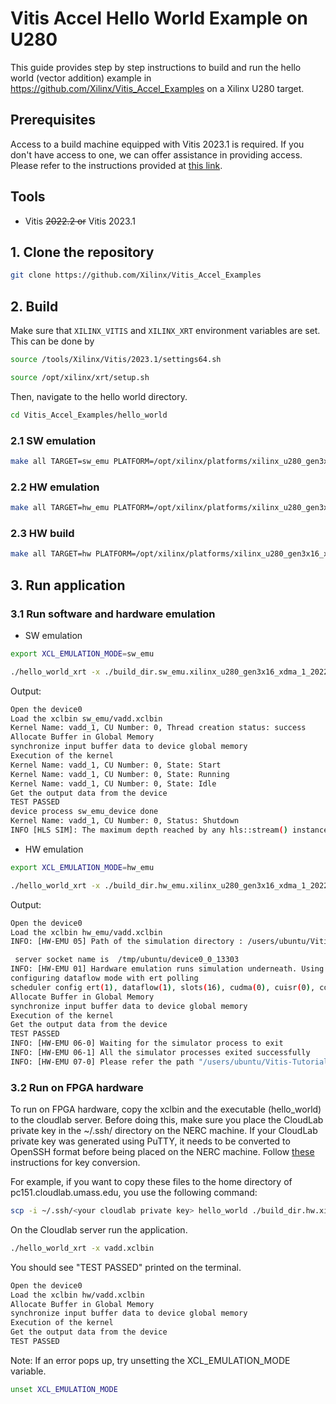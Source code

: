 # Vitis Accel Hello World Example on U280

This guide provides step by step instructions to build and run the hello world (vector addition) example in https://github.com/Xilinx/Vitis_Accel_Examples on a Xilinx U280 target.


## Prerequisites

Access to a build machine equipped with Vitis 2023.1 is required. If you don't have access to one, we can offer assistance in providing access. Please refer to the instructions provided at [this link](https://github.com/OCT-FPGA/OCT-Tutorials/blob/master/nercsetup/nerc-vm-guide.md).

## Tools

- Vitis ~~2022.2 or~~ Vitis 2023.1

## 1. Clone the repository

```bash
git clone https://github.com/Xilinx/Vitis_Accel_Examples
```

## 2. Build

Make sure that ```XILINX_VITIS``` and ```XILINX_XRT``` environment variables are set. This can be done by

```bash
source /tools/Xilinx/Vitis/2023.1/settings64.sh
```

```bash
source /opt/xilinx/xrt/setup.sh
```

Then, navigate to the hello world directory.

```bash
cd Vitis_Accel_Examples/hello_world
```

### 2.1 SW emulation

```bash
make all TARGET=sw_emu PLATFORM=/opt/xilinx/platforms/xilinx_u280_gen3x16_xdma_1_202211_1/xilinx_u280_gen3x16_xdma_1_202211_1.xpfm
```

### 2.2 HW emulation

```bash
make all TARGET=hw_emu PLATFORM=/opt/xilinx/platforms/xilinx_u280_gen3x16_xdma_1_202211_1/xilinx_u280_gen3x16_xdma_1_202211_1.xpfm
```

### 2.3 HW build

```bash
make all TARGET=hw PLATFORM=/opt/xilinx/platforms/xilinx_u280_gen3x16_xdma_1_202211_1/xilinx_u280_gen3x16_xdma_1_202211_1.xpfm
```


## 3. Run application

### 3.1 Run software and hardware emulation

- SW emulation

```bash
export XCL_EMULATION_MODE=sw_emu
```

```bash
./hello_world_xrt -x ./build_dir.sw_emu.xilinx_u280_gen3x16_xdma_1_202211_1/vadd.xclbin
```

Output:

```bash
Open the device0
Load the xclbin sw_emu/vadd.xclbin
Kernel Name: vadd_1, CU Number: 0, Thread creation status: success
Allocate Buffer in Global Memory
synchronize input buffer data to device global memory
Execution of the kernel
Kernel Name: vadd_1, CU Number: 0, State: Start
Kernel Name: vadd_1, CU Number: 0, State: Running
Kernel Name: vadd_1, CU Number: 0, State: Idle
Get the output data from the device
TEST PASSED
device process sw_emu_device done
Kernel Name: vadd_1, CU Number: 0, Status: Shutdown
INFO [HLS SIM]: The maximum depth reached by any hls::stream() instance in the design is 4096
```

- HW emulation

```bash
export XCL_EMULATION_MODE=hw_emu
```

```bash
./hello_world_xrt -x ./build_dir.hw_emu.xilinx_u280_gen3x16_xdma_1_202211_1/vadd.xclbin
```

Output:
```bash
Open the device0
Load the xclbin hw_emu/vadd.xclbin
INFO: [HW-EMU 05] Path of the simulation directory : /users/ubuntu/Vitis-Tutorials-U280/VitisAccelHelloWorld/prebuilt/.run/13303/hw_emu/device0/binary_0/behav_waveform/xsim

 server socket name is  /tmp/ubuntu/device0_0_13303
INFO: [HW-EMU 01] Hardware emulation runs simulation underneath. Using a large data set will result in long simulation times. It is recommended that a small dataset is used for faster execution. The flow uses approximate models for Global memories and interconnect and hence the performance data generated is approximate.
configuring dataflow mode with ert polling
scheduler config ert(1), dataflow(1), slots(16), cudma(0), cuisr(0), cdma(0), cus(1)
Allocate Buffer in Global Memory
synchronize input buffer data to device global memory
Execution of the kernel
Get the output data from the device
TEST PASSED
INFO: [HW-EMU 06-0] Waiting for the simulator process to exit
INFO: [HW-EMU 06-1] All the simulator processes exited successfully
INFO: [HW-EMU 07-0] Please refer the path "/users/ubuntu/Vitis-Tutorials-U280/VitisAccelHelloWorld/prebuilt/.run/13303/hw_emu/device0/binary_0/behav_waveform/xsim/simulate.log" for more detailed simulation infos, errors and warnings.
```

### 3.2 Run on FPGA hardware

To run on FPGA hardware, copy the xclbin and the executable (hello_world) to the cloudlab server. Before doing this, make sure you place the CloudLab private key in the ~/.ssh/ directory on the NERC machine. If your CloudLab private key was generated using PuTTY, it needs to be converted to OpenSSH format before being placed on the NERC machine. Follow [these](https://github.com/OCT-FPGA/OCT-Tutorials/blob/master/managing-keys/key-conversion.md) instructions for key conversion.

For example, if you want to copy these files to the home directory of pc151.cloudlab.umass.edu, you use the following command:

```bash
scp -i ~/.ssh/<your cloudlab private key> hello_world ./build_dir.hw.xilinx_u280_gen3x16_xdma_1_202211_1/vadd.xclbin <your user name>@pc151.cloudlab.umass.edu:~
```

On the Cloudlab server run the application.

```bash
./hello_world_xrt -x vadd.xclbin
```
You should see "TEST PASSED" printed on the terminal.

```bash
Open the device0
Load the xclbin hw/vadd.xclbin
Allocate Buffer in Global Memory
synchronize input buffer data to device global memory
Execution of the kernel
Get the output data from the device
TEST PASSED
```
Note: If an error pops up, try unsetting the XCL_EMULATION_MODE variable.

```bash
unset XCL_EMULATION_MODE
```
